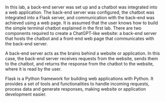 In this lab, a back-end server was set up and a chatbot was integrated into a web application. The back-end server was configured, the chatbot was integrated into a Flask server, and communication with the back-end was achieved using a web page. It is assumed that the user knows how to build the simple terminal chatbot explained in the first lab. There are two components required to create a ChatGPT-like website: a back-end server that hosts the chatbot and a front-end web page that communicates with the back-end server.

A back-end server acts as the brains behind a website or application. In this case, the back-end server receives requests from the website, sends them to the chatbot, and returns the response from the chatbot to the website, where it is read by the user.

Flask is a Python framework for building web applications with Python. It provides a set of tools and functionalities to handle incoming requests, process data and generate responses, making website or application development easier.
